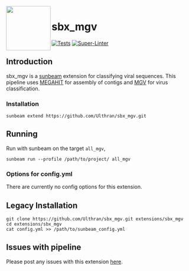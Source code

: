 <img src="https://github.com/sunbeam-labs/sunbeam/blob/stable/docs/images/sunbeam_logo.gif" width=120, height=120 align="left" />

# sbx_mgv

<!-- Badges start -->
[![Tests](https://github.com/Ulthran/sbx_mgv/actions/workflows/tests.yml/badge.svg)](https://github.com/Ulthran/sbx_mgv/actions/workflows/tests.yml)
[![Super-Linter](https://github.com/Ulthran/sbx_mgv/actions/workflows/linters.yml/badge.svg)](https://github.com/Ulthran/sbx_mgv/actions/workflows/linters.yml)
<!-- Badges end -->


## Introduction

sbx_mgv is a [sunbeam](https://github.com/sunbeam-labs/sunbeam) extension for classifying viral sequences. This pipeline uses [MEGAHIT](https://github.com/voutcn/megahit) for assembly of contigs and [MGV](https://github.com/snayfach/MGV) for virus classification.

### Installation

```
sunbeam extend https://github.com/Ulthran/sbx_mgv.git
```

## Running

Run with sunbeam on the target `all_mgv`,

```
sunbeam run --profile /path/to/project/ all_mgv
```

### Options for config.yml

There are currently no config options for this extension.

## Legacy Installation

```
git clone https://github.com/Ulthran/sbx_mgv.git extensions/sbx_mgv
cd extensions/sbx_mgv
cat config.yml >> /path/to/sunbeam_config.yml
```

## Issues with pipeline

Please post any issues with this extension [here](https://github.com/Ulthran/sbx_mgv/issues).

